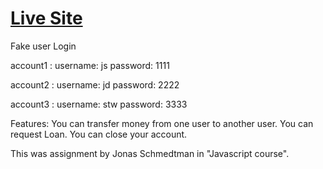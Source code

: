 # [Live Site](https://bankist-app-deepanshu.netlify.app)

Fake user Login 

account1 :
username: js
password: 1111

account2 :
username: jd
password: 2222

account3 :
username: stw
password: 3333

Features:
You can transfer money from one user to another user.
You can request Loan.
You can close your account.

This was assignment by Jonas Schmedtman in "Javascript course".
